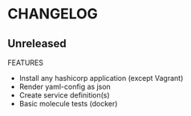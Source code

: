 # CHANGELOG

## Unreleased
FEATURES
  * Install any hashicorp application (except Vagrant)
  * Render yaml-config as json
  * Create service definition(s)
  * Basic molecule tests (docker)
